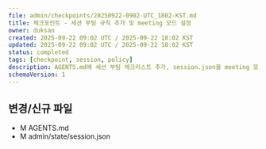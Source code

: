 ```yaml
---
file: admin/checkpoints/20250922-0902-UTC_1802-KST.md
title: 체크포인트 - 세션 부팅 규칙 추가 및 meeting 모드 설정
owner: duksan
created: 2025-09-22 09:02 UTC / 2025-09-22 18:02 KST
updated: 2025-09-22 09:02 UTC / 2025-09-22 18:02 KST
status: completed
tags: [checkpoint, session, policy]
description: AGENTS.md에 세션 부팅 체크리스트 추가, session.json을 meeting 모드로 갱신
schemaVersion: 1
---
```


## 변경/신규 파일
- M AGENTS.md
- M admin/state/session.json
